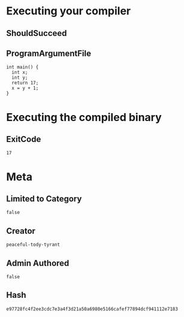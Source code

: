 # Executing your compiler

## ShouldSucceed

## ProgramArgumentFile

```
int main() {
  int x;
  int y;
  return 17;
  x = y + 1;
}
```

# Executing the compiled binary

## ExitCode

```
17
```

# Meta

## Limited to Category

```
false
```

## Creator

```
peaceful-tody-tyrant
```

## Admin Authored

```
false
```

## Hash

```
e97728fc4f2ee3cdc7e3a4f3d21a50a6980e5166cafef77894dcf941112e7183
```
